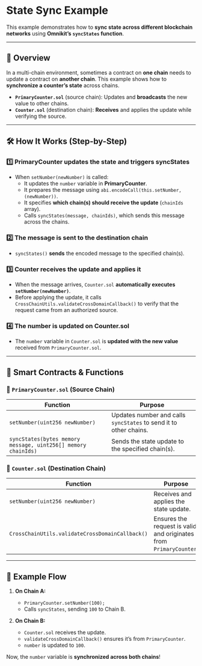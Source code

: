 # **State Sync Example**  

This example demonstrates how to **sync state across different blockchain networks** using **Omnikit’s `syncStates` function**.  

---

## **📌 Overview**  
In a multi-chain environment, sometimes a contract on **one chain** needs to update a contract on **another chain**. This example shows how to **synchronize a counter’s state** across chains.  

- **`PrimaryCounter.sol`** (source chain): Updates and **broadcasts** the new value to other chains.  
- **`Counter.sol`** (destination chain): **Receives** and applies the update while verifying the source.  

---

## **🛠 How It Works (Step-by-Step)**  

### **1️⃣ PrimaryCounter updates the state and triggers syncStates**  
- When `setNumber(newNumber)` is called:  
  - It updates the `number` variable in **PrimaryCounter**.  
  - It prepares the message using `abi.encodeCall(this.setNumber, (newNumber))`.  
  - It specifies **which chain(s) should receive the update** (`chainIds` array).  
  - Calls `syncStates(message, chainIds)`, which sends this message across the chains.  

### **2️⃣ The message is sent to the destination chain**  
- `syncStates()` **sends** the encoded message to the specified chain(s).  

### **3️⃣ Counter receives the update and applies it**  
- When the message arrives, `Counter.sol` **automatically executes `setNumber(newNumber)`**.  
- Before applying the update, it calls `CrossChainUtils.validateCrossDomainCallback()` to verify that the request came from an authorized source.  

### **4️⃣ The number is updated on Counter.sol**  
- The `number` variable in `Counter.sol` is **updated with the new value** received from `PrimaryCounter.sol`.  

---

## **📜 Smart Contracts & Functions**  

### **📝 `PrimaryCounter.sol` (Source Chain)**
| Function | Purpose |
|----------|---------|
| `setNumber(uint256 newNumber)` | Updates number and calls `syncStates` to send it to other chains. |
| `syncStates(bytes memory message, uint256[] memory chainIds)` | Sends the state update to the specified chain(s). |

### **📝 `Counter.sol` (Destination Chain)**
| Function | Purpose |
|----------|---------|
| `setNumber(uint256 newNumber)` | Receives and applies the state update. |
| `CrossChainUtils.validateCrossDomainCallback()` | Ensures the request is valid and originates from `PrimaryCounter`. |

---

## **🚀 Example Flow**
1. **On Chain A:**  
   - `PrimaryCounter.setNumber(100);`  
   - Calls `syncStates`, sending `100` to Chain B.  

2. **On Chain B:**  
   - `Counter.sol` receives the update.  
   - `validateCrossDomainCallback()` ensures it’s from `PrimaryCounter`.  
   - `number` is updated to `100`.  

Now, the `number` variable is **synchronized across both chains**!  
